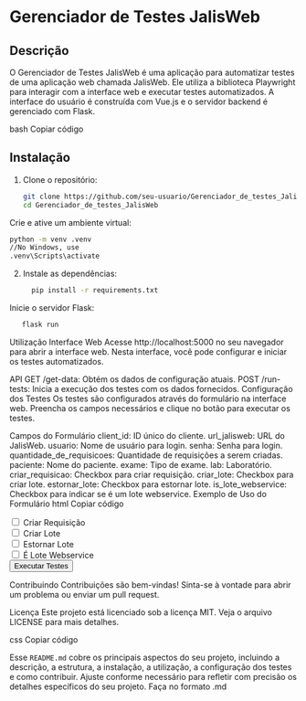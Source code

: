 # Gerenciador de Testes JalisWeb

## Descrição

O Gerenciador de Testes JalisWeb é uma aplicação para automatizar testes de uma aplicação web chamada JalisWeb. Ele utiliza a biblioteca Playwright para interagir com a interface web e executar testes automatizados. A interface do usuário é construída com Vue.js e o servidor backend é gerenciado com Flask.

bash
Copiar código

## Instalação

1. Clone o repositório:

   ```bash
   git clone https://github.com/seu-usuario/Gerenciador_de_testes_JalisWeb.git
   cd Gerenciador_de_testes_JalisWeb
   ```
Crie e ative um ambiente virtual:

  ```bash
  python -m venv .venv
  //No Windows, use
 .venv\Scripts\activate
  ```

2. Instale as dependências:

   ```bash
     pip install -r requirements.txt
   ```
Inicie o servidor Flask:

```bash
   flask run
```
Utilização
Interface Web
Acesse http://localhost:5000 no seu navegador para abrir a interface web. Nesta interface, você pode configurar e iniciar os testes automatizados.

API
GET /get-data: Obtém os dados de configuração atuais.
POST /run-tests: Inicia a execução dos testes com os dados fornecidos.
Configuração dos Testes
Os testes são configurados através do formulário na interface web. Preencha os campos necessários e clique no botão para executar os testes.

Campos do Formulário
client_id: ID único do cliente.
url_jalisweb: URL do JalisWeb.
usuario: Nome de usuário para login.
senha: Senha para login.
quantidade_de_requisicoes: Quantidade de requisições a serem criadas.
paciente: Nome do paciente.
exame: Tipo de exame.
lab: Laboratório.
criar_requisicao: Checkbox para criar requisição.
criar_lote: Checkbox para criar lote.
estornar_lote: Checkbox para estornar lote.
is_lote_webservice: Checkbox para indicar se é um lote webservice.
Exemplo de Uso do Formulário
html
Copiar código
<div id="app">
    <form @submit.prevent="submitForm">
        <!-- Outros campos do formulário -->
        <div class="form-group">
            <input class="checkbox" type="checkbox" v-model="form.criar_requisicao" id="criar_requisicao">
            <label for="criar_requisicao">Criar Requisição</label><br>
        </div>
        <div class="form-group">
            <input class="checkbox" type="checkbox" v-model="form.criar_lote" id="criar_lote">
            <label for="criar_lote">Criar Lote</label><br>
        </div>
        <div class="form-group">
            <input class="checkbox" type="checkbox" v-model="form.estornar_lote" id="estornar_lote">
            <label for="estornar_lote">Estornar Lote</label><br>
        </div>
        <div class="form-group">
            <input class="checkbox" type="checkbox" v-model="form.is_lote_webservice" id="is_lote_webservice">
            <label for="is_lote_webservice">É Lote Webservice</label><br>
        </div>
        <button type="submit">Executar Testes</button>
    </form>
</div>
Contribuindo
Contribuições são bem-vindas! Sinta-se à vontade para abrir um problema ou enviar um pull request.

Licença
Este projeto está licenciado sob a licença MIT. Veja o arquivo LICENSE para mais detalhes.

css
Copiar código

Esse `README.md` cobre os principais aspectos do seu projeto, incluindo a descrição, a estrutura, a instalação, a utilização, a configuração dos testes e como contribuir. Ajuste conforme necessário para refletir com precisão os detalhes específicos do seu projeto.
Faça no formato .md
